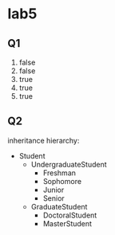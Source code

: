 # lab5

## Q1
1. false
2. false
3. true
4. true
5. true

## Q2
inheritance hierarchy:
- Student
    - UndergraduateStudent
        - Freshman
        - Sophomore
        - Junior
        - Senior
    - GraduateStudent
        - DoctoralStudent
        - MasterStudent